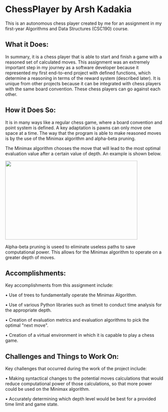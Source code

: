 # ChessPlayer by Arsh Kadakia

This is an autonomous chess player created by me for an assignment in my first-year Algorithms and Data Structures (CSC190) course.

## What it Does:

In summary, it is a chess player that is able to start and finish a game with a reasoned set of calculated moves. This assignment was an extremely important step in my journey as a software developer because it represented my first end-to-end project with defined functions, which determine a reasoning in terms of the reward system (described later). It is unique from other projects because it can be integrated with chess players with the same board convention. These chess players can go against each other.

## How it Does So:

It is in many ways like a regular chess game, where a board convention and point system is defined. A key adaptation is pawns can only move one space at a time. The way that the program is able to make reasoned moves is by the use of the Minimax algorithm and alpha-beta pruning.

The Minimax algorithm chooses the move that will lead to the most optimal evaluation value after a certain value of depth. An example is shown below.

<img src="https://upload.wikimedia.org/wikipedia/commons/thumb/6/6f/Minimax.svg/400px-Minimax.svg.png" width="420" height="250"/>

Alpha-beta pruning is useed to eliminate useless paths to save computational power. This allows for the Minimax algorithm to operate on a greater depth of moves.

## Accomplishments:

Key accomplishments from this assignment include:

• Use of trees to fundamentally operate the Minimax Algorithm.

• Use of various Python libraries such as timeit to conduct time analysis for the appropriate depth.

• Creation of evaluation metrics and evaluation algorithms to pick the optimal "next move".

• Creation of a virtual environment in which it is capable to play a chess game.

## Challenges and Things to Work On:

Key challenges that occurred during the work of the project include:

• Making syntactical changes to the potential moves calculations that would reduce computational power of those calculations, so that more power could be used on the Minimax algorithm.

• Accurately determining which depth level would be best for a provided time limit and game state.
